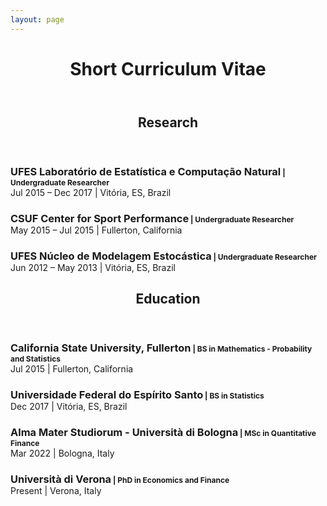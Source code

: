 ```yaml
---
layout: page
---
```



<header><h1>Short Curriculum Vitae</h1></header>

<header><h2>Research</h2></header>

<p style="margin-bottom:0;"><h3 style="margin-bottom:0;">UFES Laboratório de Estatística e Computação Natural<small style="font-size:12px;"> | Undergraduate Researcher </small></h3>
   Jul 2015 – Dec 2017 | Vitória, ES, Brazil
</p>

<p style="margin-bottom:0;"><h3 style="margin-bottom:0;">CSUF Center for Sport Performance<small style="font-size:12px;"> | Undergraduate Researcher </small></h3>
   May 2015 – Jul 2015 | Fullerton, California
</p>

<p style="margin-bottom:0;"><h3 style="margin-bottom:0;">UFES Núcleo de Modelagem Estocástica<small style="font-size:12px;"> | Undergraduate Researcher </small></h3>
    Jun 2012 – May 2013 | Vitória, ES, Brazil
</p>    


<header><h2>Education</h2></header>

<p style="margin-bottom:0;"><h3 style="margin-bottom:0;">California State University, Fullerton<small style="font-size:12px;"> | BS in Mathematics - Probability and Statistics </small></h3>
    Jul 2015 | Fullerton, California
</p>

<p style="margin-bottom:0;"><h3 style="margin-bottom:0;">Universidade Federal do Espírito Santo<small style="font-size:12px;"> | BS in Statistics </small></h3>
    Dec 2017 | Vitória, ES, Brazil
</p>

<p style="margin-bottom:0;"><h3 style="margin-bottom:0;">Alma Mater Studiorum - Università di Bologna<small style="font-size:12px;"> | MSc in Quantitative Finance </small></h3>
    Mar 2022 | Bologna, Italy
</p>

<p style="margin-bottom:0;"><h3 style="margin-bottom:0;">Università di Verona<small style="font-size:12px;"> | PhD in Economics and Finance </small></h3>
    Present | Verona, Italy
</p>
